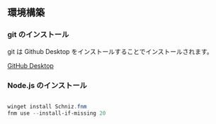 ## 環境構築

### git のインストール

git は Github Desktop をインストールすることでインストールされます。

[GitHub Desktop](https://desktop.github.com/)

### Node.js のインストール

```powershell

winget install Schniz.fnm
fnm use --install-if-missing 20

```
